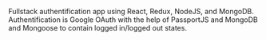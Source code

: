 Fullstack authentification app using React, Redux, NodeJS, and MongoDB. Authentification is Google OAuth with the help of PassportJS and MongoDB and Mongoose 
to contain logged in/logged out states. 
